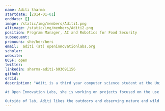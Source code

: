 ```yaml
---
name: Aditi Sharma
startdate: [2014-01-01]
enddate: []
image: /static/img/members/Aditi1.png
altimage: /static/img/members/Aditi2.png
position: Program Manager, AI and Robotics for Food Security
subsequent:
pronouns: she/her/hers
email:  aditi (at) openinnovationlabs.org
scholar:
website:
UCSF: open
twitter:
linkedin: sharma-aditi-b03691156
github:
orcid:
description: "Aditi is a third year computer science student at the University of Michigan, Ann Arbor. She has a deep interest in food security and environmental sustainability.

At Open Innovation Labs, she is working on projects focused on the use of AI and robotics to reduce food waste and grow it more sustainably.

Outside of lab, Aditi likes the outdoors and observing nature and wild life at close quarters."
---
```

